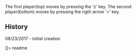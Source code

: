 <snippet>
  <content><![CDATA[
# ${1:Racing Game}
A very simple racing game. There are two players. The goal is to win the race by
moving from left to right side of the screen. The player that reaches the right
side first win.

The first player(top) moves by pressing the 'z' key.
The second player(bottom) moves by pressing the rigth arrow '>' key.

## History
08/23/2017 - initial creation

]]></content>
  <tabTrigger>readme</tabTrigger>
</snippet>

